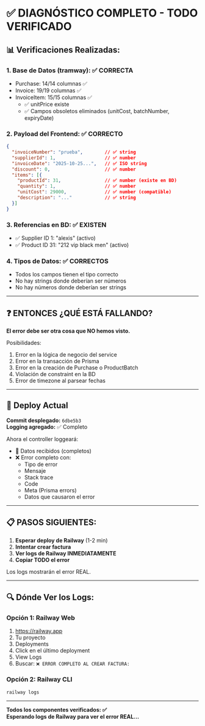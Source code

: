 # ✅ DIAGNÓSTICO COMPLETO - TODO VERIFICADO

## 📊 Verificaciones Realizadas:

### 1. Base de Datos (tramway): ✅ CORRECTA
- Purchase: 14/14 columnas ✅
- Invoice: 19/19 columnas ✅
- InvoiceItem: 15/15 columnas ✅
  - ✅ unitPrice existe
  - ✅ Campos obsoletos eliminados (unitCost, batchNumber, expiryDate)

### 2. Payload del Frontend: ✅ CORRECTO
```json
{
  "invoiceNumber": "prueba",        // ✅ string
  "supplierId": 1,                  // ✅ number
  "invoiceDate": "2025-10-25...",   // ✅ ISO string
  "discount": 0,                    // ✅ number
  "items": [{
    "productId": 31,                // ✅ number (existe en BD)
    "quantity": 1,                  // ✅ number
    "unitCost": 29000,              // ✅ number (compatible)
    "description": "..."            // ✅ string
  }]
}
```

### 3. Referencias en BD: ✅ EXISTEN
- ✅ Supplier ID 1: "alexis" (activo)
- ✅ Product ID 31: "212 vip black men" (activo)

### 4. Tipos de Datos: ✅ CORRECTOS
- Todos los campos tienen el tipo correcto
- No hay strings donde deberían ser números
- No hay números donde deberían ser strings

---

## ❓ ENTONCES ¿QUÉ ESTÁ FALLANDO?

**El error debe ser otra cosa que NO hemos visto.**

Posibilidades:
1. Error en la lógica de negocio del service
2. Error en la transacción de Prisma
3. Error en la creación de Purchase o ProductBatch
4. Violación de constraint en la BD
5. Error de timezone al parsear fechas

---

## 🚀 Deploy Actual

**Commit desplegado:** `6dbe5b3`  
**Logging agregado:** ✅ Completo

Ahora el controller loggeará:
- 📝 Datos recibidos (completos)
- ❌ Error completo con:
  - Tipo de error
  - Mensaje
  - Stack trace
  - Code
  - Meta (Prisma errors)
  - Datos que causaron el error

---

## 📋 PASOS SIGUIENTES:

1. **Esperar deploy de Railway** (1-2 min)
2. **Intentar crear factura**
3. **Ver logs de Railway INMEDIATAMENTE**
4. **Copiar TODO el error**

Los logs mostrarán el error REAL.

---

## 🔍 Dónde Ver los Logs:

### Opción 1: Railway Web
1. https://railway.app
2. Tu proyecto
3. Deployments
4. Click en el último deployment
5. View Logs
6. Buscar: `❌ ERROR COMPLETO AL CREAR FACTURA:`

### Opción 2: Railway CLI
```bash
railway logs
```

---

**Todos los componentes verificados: ✅**  
**Esperando logs de Railway para ver el error REAL...**
